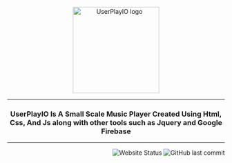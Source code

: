 <!-- ![logo](https://raw.githubusercontent.com/KoolKreator/UserPlayIO-OpenSource-Music-Player/main/pics/logo.png) -->
<!-- ![Website](https://img.shields.io/website?style=plastic&up_message=Online&url=https%3A%2F%2Fkoolkreator.github.io%2FUserPlayIO-OpenSource-Music-Player%2F) -->

<p align="center">
  <img width="200" src="https://raw.githubusercontent.com/KoolKreator/UserPlayIO-OpenSource-Music-Player/main/pics/logo.png" alt="UserPlayIO logo">
</p>

<hr>
<h3 align="center">UserPlayIO Is A Small Scale Music Player Created Using Html, Css, And Js along with other tools such as Jquery and Google Firebase</h1>
<hr>
<p align="right">
  <img src="https://img.shields.io/website?style=plastic&up_message=Online&url=https%3A%2F%2Fkoolkreator.github.io%2FUserPlayIO-OpenSource-Music-Player%2F" alt="Website Status">
  <img alt="GitHub last commit" src="https://img.shields.io/github/last-commit/koolkreator/UserPlayIO-OpenSource-Music-Player">
</p>





